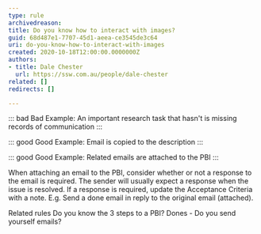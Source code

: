 ```yaml
---
type: rule
archivedreason: 
title: Do you know how to interact with images?
guid: 68d487e1-7707-45d1-aeea-ce3545de3c64
uri: do-you-know-how-to-interact-with-images
created: 2020-10-18T12:00:00.0000000Z
authors:
- title: Dale Chester
  url: https://ssw.com.au/people/dale-chester
related: []
redirects: []

---
```

::: bad
Bad Example: An important research task that hasn't is missing records of communication
:::

::: good
Good Example: Email is copied to the description
:::

::: good
Good Example: Related emails are attached to the PBI
:::

When attaching an email to the PBI, consider whether or not a response to the email is required. The sender will usually expect a response when the issue is resolved. If a response is required, update the Acceptance Criteria with a note. E.g. Send a done email in reply to the original email (attached).

Related rules
Do you know the 3 steps to a PBI?
Dones - Do you send yourself emails?
